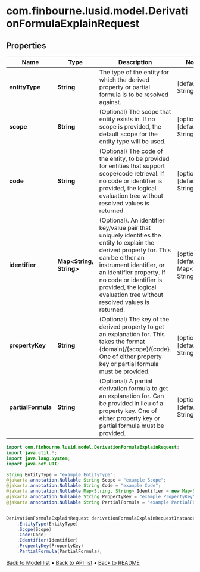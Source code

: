 # com.finbourne.lusid.model.DerivationFormulaExplainRequest

## Properties

Name | Type | Description | Notes
------------ | ------------- | ------------- | -------------
**entityType** | **String** | The type of the entity for which the derived property or partial formula is to be resolved against. | [default to String]
**scope** | **String** | (Optional) The scope that entity exists in. If no scope is provided, the default scope for the entity type will be used. | [optional] [default to String]
**code** | **String** | (Optional) The code of the entity, to be provided for entities that support scope/code retrieval. If no code or identifier is provided, the logical evaluation tree without resolved values is returned. | [optional] [default to String]
**identifier** | **Map&lt;String, String&gt;** | (Optional). An identifier key/value pair that uniquely identifies the entity to explain the derived property for. This can be either an instrument identifier, or an identifier property. If no code or identifier is provided, the logical evaluation tree without resolved values is returned. | [optional] [default to Map<String, String>]
**propertyKey** | **String** | (Optional) The key of the derived property to get an explanation for. This takes the format {domain}/{scope}/{code}. One of either property key or partial formula must be provided. | [optional] [default to String]
**partialFormula** | **String** | (Optional) A partial derivation formula to get an explanation for. Can be provided in lieu of a property key. One of either property key or partial formula must be provided. | [optional] [default to String]

```java
import com.finbourne.lusid.model.DerivationFormulaExplainRequest;
import java.util.*;
import java.lang.System;
import java.net.URI;

String EntityType = "example EntityType";
@jakarta.annotation.Nullable String Scope = "example Scope";
@jakarta.annotation.Nullable String Code = "example Code";
@jakarta.annotation.Nullable Map<String, String> Identifier = new Map<String, String>();
@jakarta.annotation.Nullable String PropertyKey = "example PropertyKey";
@jakarta.annotation.Nullable String PartialFormula = "example PartialFormula";


DerivationFormulaExplainRequest derivationFormulaExplainRequestInstance = new DerivationFormulaExplainRequest()
    .EntityType(EntityType)
    .Scope(Scope)
    .Code(Code)
    .Identifier(Identifier)
    .PropertyKey(PropertyKey)
    .PartialFormula(PartialFormula);
```


[Back to Model list](../README.md#documentation-for-models) &#8226; [Back to API list](../README.md#documentation-for-api-endpoints) &#8226; [Back to README](../README.md)
